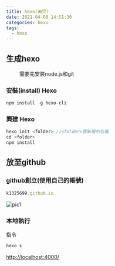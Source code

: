 ```yaml
---
title: hexo(未完)
date: 2021-04-08 14:51:30
categories: hexo
tags:
  - hexo
---
```

## 生成hexo
  &emsp; &emsp; 需要先安裝node.js和git
<!-- more -->
### 安裝(install) Hexo
```js 
npm install -g hexo-cli
``` 

### 興建 Hexo
```js
hexo init <folder> //<folder>要新增的名稱
cd <folder>
npm install
```
## 放至github

### github創立(使用自己的帳號)
```js
k1325699.github.io
```
![pic1](pic1.png)

### 本地執行
指令
```js
hexo s
```
<http://localhost:4000/>